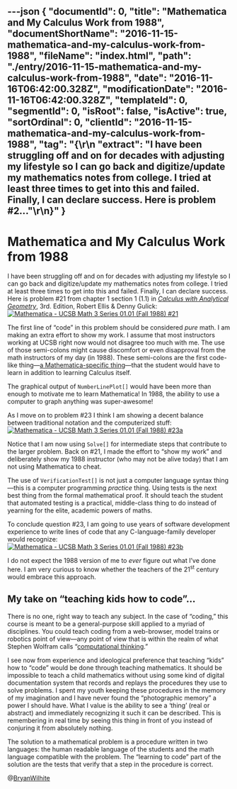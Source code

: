 ---json
{
  "documentId": 0,
  "title": "Mathematica and My Calculus Work from 1988",
  "documentShortName": "2016-11-15-mathematica-and-my-calculus-work-from-1988",
  "fileName": "index.html",
  "path": "./entry/2016-11-15-mathematica-and-my-calculus-work-from-1988",
  "date": "2016-11-16T06:42:00.328Z",
  "modificationDate": "2016-11-16T06:42:00.328Z",
  "templateId": 0,
  "segmentId": 0,
  "isRoot": false,
  "isActive": true,
  "sortOrdinal": 0,
  "clientId": "2016-11-15-mathematica-and-my-calculus-work-from-1988",
  "tag": "{\r\n  \"extract\": \"I have been struggling off and on for decades with adjusting my lifestyle so I can go back and digitize/update my mathematics notes from college. I tried at least three times to get into this and failed. Finally, I can declare success. Here is problem #2...\"\r\n}"
}
---

# Mathematica and My Calculus Work from 1988

I have been struggling off and on for decades with adjusting my lifestyle so I can go back and digitize/update my mathematics notes from college. I tried at least three times to get into this and failed. Finally, I can declare success. Here is problem #21 from chapter 1 section 1 (1.1) in [*Calculus with Analytical Geometry*](https://www.researchgate.net/publication/44500439_Calculus_with_analytic_geometry_Robert_Ellis_Denny_Gulick), 3rd. Edition, Robert Ellis &amp; Denny Gulick:
[<img alt="Mathematica - UCSB Math 3 Series 01.01 (Fall 1988) #21" src="https://farm6.staticflickr.com/5817/31013417745_b807719762_o_d.png">](https://www.flickr.com/photos/wilhite/31013417745/in/dateposted-public/ "Mathematica - UCSB Math 3 Series 01.01 (Fall 1988) #21")

The first line of “code” in this problem should be considered *pure* math. I am making an extra effort to show my work. I assume that most instructors working at UCSB right now would not disagree too much with me. The use of those semi-colons might cause discomfort or even disapproval from the math instructors of my day (in 1988). These semi-colons are the first code-like thing—[a Mathematica-specific thing](https://reference.wolfram.com/language/tutorial/SequencesOfOperations.html)—that the student would have to learn in addition to learning Calculus itself.

The graphical output of `NumberLinePlot[]` would have been more than enough to motivate me to learn Mathematica! In 1988, the ability to use a computer to graph anything was super-awesome!

As I move on to problem #23 I think I am showing a decent balance between traditional notation and the computerized stuff:
[<img alt="Mathematica - UCSB Math 3 Series 01.01 (Fall 1988) #23a" src="https://farm6.staticflickr.com/5835/25377968789_d01768b7c9_o_d.png">](https://www.flickr.com/photos/wilhite/25377968789/in/dateposted-public/ "Mathematica - UCSB Math 3 Series 01.01 (Fall 1988) #23a")

Notice that I am now using `Solve[]` for intermediate steps that contribute to the larger problem. Back on #21, I made the effort to “show my work” and deliberately show my 1988 instructor (who may not be alive today) that I am not using Mathematica to cheat.

The use of `VerificationTest[]` is not just a computer language syntax thing—this is a computer programming *practice* thing. Using tests is the next best thing from the formal mathematical proof. It should teach the student that automated testing is a practical, middle-class thing to do instead of yearning for the elite, academic powers of maths.

To conclude question #23, I am going to use years of software development experience to write lines of code that any C-language-family developer would recognize:
[<img alt="Mathematica - UCSB Math 3 Series 01.01 (Fall 1988) #23b" src="https://farm6.staticflickr.com/5747/31014052165_5216f1b4c2_o_d.png">](https://www.flickr.com/photos/wilhite/31014052165/in/dateposted-public/ "Mathematica - UCSB Math 3 Series 01.01 (Fall 1988) #23b")

I do not expect the 1988 version of me to *ever* figure out what I’ve done here. I am very curious to know whether the teachers of the 21<sup>st</sup> century would embrace this approach.

## My take on “teaching kids how to code”…

There is no one, right way to teach any subject. In the case of “coding,” this course is meant to be a general-purpose skill applied to a myriad of disciplines. You could teach coding from a web-browser, model trains or robotics point of view—any point of view that is within the realm of what Stephen Wolfram calls “[computational thinking](http://blog.stephenwolfram.com/2016/09/how-to-teach-computational-thinking/).”

I see now from experience and ideological preference that teaching “kids” how to “code” would be done through teaching mathematics. It should be impossible to teach a child mathematics without using some kind of digital documentation system that records and replays the procedures they use to solve problems. I spent my youth keeping these procedures in the memory of my imagination and I have never found the “photographic memory” a power I should have. What I value is the ability to see a ‘thing’ (real or abstract) and immediately recognizing it such it can be described. This is remembering in real time by seeing this thing in front of you instead of conjuring it from absolutely nothing.

The solution to a mathematical problem is a procedure written in two languages: the human readable language of the students and the math language compatible with the problem. The “learning to code” part of the solution are the tests that verify that a step in the procedure is correct.

@[BryanWilhite](https://twitter.com/BryanWilhite)
